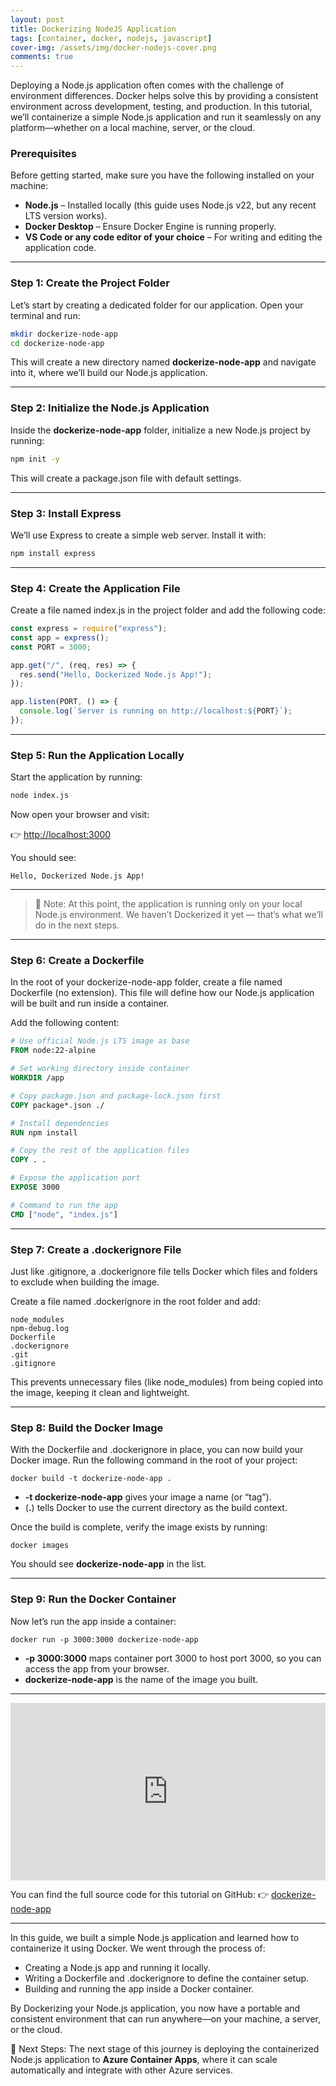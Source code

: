 ```yaml
---
layout: post
title: Dockerizing NodeJS Application
tags: [container, docker, nodejs, javascript]
cover-img: /assets/img/docker-nodejs-cover.png
comments: true
---
```


Deploying a Node.js application often comes with the challenge of environment differences. Docker helps solve this by providing a consistent environment across development, testing, and production. In this tutorial, we’ll containerize a simple Node.js application and run it seamlessly on any platform—whether on a local machine, server, or the cloud.

### Prerequisites

Before getting started, make sure you have the following installed on your machine:

- **Node.js** – Installed locally (this guide uses Node.js v22, but any recent LTS version works).
- **Docker Desktop** – Ensure Docker Engine is running properly.
- **VS Code or any code editor of your choice** – For writing and editing the application code.

---

### Step 1: Create the Project Folder

Let’s start by creating a dedicated folder for our application. Open your terminal and run:

```bash
mkdir dockerize-node-app
cd dockerize-node-app
```

This will create a new directory named **dockerize-node-app** and navigate into it, where we’ll build our Node.js application.

---

### Step 2: Initialize the Node.js Application

Inside the **dockerize-node-app** folder, initialize a new Node.js project by running:

```bash
npm init -y
```

This will create a package.json file with default settings.

---

### Step 3: Install Express

We’ll use Express to create a simple web server. Install it with:

```bash
npm install express
```

---

### Step 4: Create the Application File

Create a file named index.js in the project folder and add the following code:

```javascript
const express = require("express");
const app = express();
const PORT = 3000;

app.get("/", (req, res) => {
  res.send("Hello, Dockerized Node.js App!");
});

app.listen(PORT, () => {
  console.log(`Server is running on http://localhost:${PORT}`);
});
```

---

### Step 5: Run the Application Locally

Start the application by running:

```bash
node index.js
```

Now open your browser and visit:

👉 <http://localhost:3000>

You should see:

```
Hello, Dockerized Node.js App!
```

---

> 🔹 Note: At this point, the application is running only on your local Node.js environment. We haven’t Dockerized it yet — that’s what we’ll do in the next steps.

---

### Step 6: Create a Dockerfile

In the root of your dockerize-node-app folder, create a file named Dockerfile (no extension).
This file will define how our Node.js application will be built and run inside a container.

Add the following content:

```dockerfile
# Use official Node.js LTS image as base
FROM node:22-alpine

# Set working directory inside container
WORKDIR /app

# Copy package.json and package-lock.json first
COPY package*.json ./

# Install dependencies
RUN npm install

# Copy the rest of the application files
COPY . .

# Expose the application port
EXPOSE 3000

# Command to run the app
CMD ["node", "index.js"]
```

---

### Step 7: Create a .dockerignore File

Just like .gitignore, a .dockerignore file tells Docker which files and folders to exclude when building the image.

Create a file named .dockerignore in the root folder and add:

```
node_modules
npm-debug.log
Dockerfile
.dockerignore
.git
.gitignore
```

This prevents unnecessary files (like node_modules) from being copied into the image, keeping it clean and lightweight.

---

### Step 8: Build the Docker Image

With the Dockerfile and .dockerignore in place, you can now build your Docker image.
Run the following command in the root of your project:

```
docker build -t dockerize-node-app .
```

- **-t dockerize-node-app** gives your image a name (or “tag”).
- (**.**) tells Docker to use the current directory as the build context.

Once the build is complete, verify the image exists by running:

```
docker images
```

You should see **dockerize-node-app** in the list.

---

### Step 9: Run the Docker Container

Now let’s run the app inside a container:

```
docker run -p 3000:3000 dockerize-node-app
```

- **-p 3000:3000** maps container port 3000 to host port 3000, so you can access the app from your browser.
- **dockerize-node-app** is the name of the image you built.

---

<div style="position: relative; width: 100%; padding-bottom: 56.25%">
<iframe src="https://www.youtube.com/embed/Dj71VBlgU74?si=iJOzm7dcPwqG5fNA" 
        title="Dockerize NodeJS App Demo" frameborder="0" allowfullscreen
        allow="accelerometer; autoplay; clipboard-write; encrypted-media; gyroscope; picture-in-picture" 
        style="position: absolute; width: 100%; height: 100%;">
</iframe>
</div>

You can find the full source code for this tutorial on GitHub:
👉 [dockerize-node-app](https://github.com/EstopaceMA/dockerize-node-app)

---

In this guide, we built a simple Node.js application and learned how to containerize it using Docker.
We went through the process of:

- Creating a Node.js app and running it locally.
- Writing a Dockerfile and .dockerignore to define the container setup.
- Building and running the app inside a Docker container.

By Dockerizing your Node.js application, you now have a portable and consistent environment that can run anywhere—on your machine, a server, or the cloud.

🚀 Next Steps: The next stage of this journey is deploying the containerized Node.js application to **Azure Container Apps**, where it can scale automatically and integrate with other Azure services.
